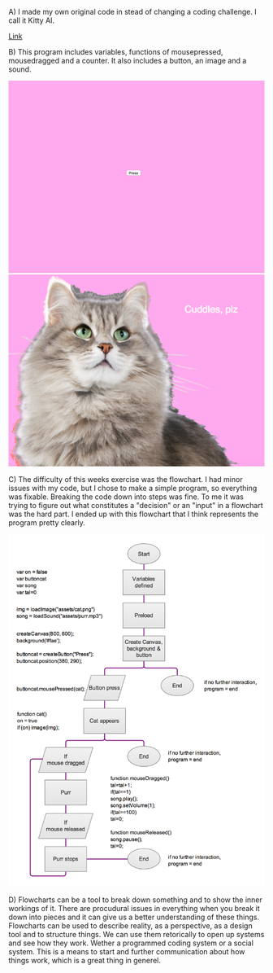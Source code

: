 
A)  I made my own original code in stead of changing a coding challenge. I call it Kitty AI.

[Link](https://emmaottilie.github.io/Exercises/miniex8/)

B)  This program includes variables, functions of mousepressed, mousedragged and a counter. It also includes a button, an image and a sound. 

![ScreenShot](https://github.com/EmmaOttilie/Exercises/blob/gh-pages/miniex8/8.png)
![ScreenShot](https://github.com/EmmaOttilie/Exercises/blob/gh-pages/miniex8/8.2.png)

C)  The difficulty of this weeks exercise was the flowchart. I had minor issues with my code, but I chose to make a simple program, so everything was fixable. Breaking the code down into steps was fine. To me it was trying to figure out what constitutes a "decision" or an "input" in a flowchart was the hard part. I ended up with this flowchart that I think represents the program pretty clearly. 

![ScreenShot](https://github.com/EmmaOttilie/Exercises/blob/gh-pages/miniex8/8flowchart.png)

D)  Flowcharts can be a tool to break down something and to show the inner workings of it. There are procudural issues in everything when you break it down into pieces and it can give us a better understanding of these things. Flowcharts can be used to describe reality, as a perspective, as a design tool and to structure things. We can use them retorically to open up systems and see how they work. Wether a programmed coding system or a social system. This is a means to start and further communication about how things work, which is a great thing in generel. 
